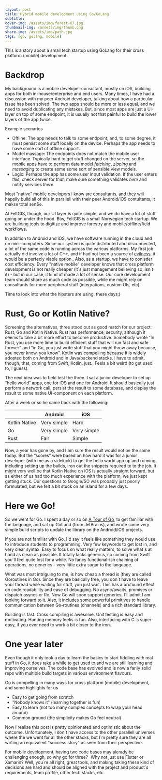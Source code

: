```yaml
---
layout: post
title: Hybrid mobile development using Go/GoLang
subtitle: 
cover-img: /assets/img/forest-07.jpg
thumbnail-img: /assets/img/thumb.png
share-img: /assets/img/path.jpg
tags: [go, golang, mobile]
---
```


This is a story about a small tech startup using GoLang for their cross platform (mobile) development. 

# Backdrop

My background is a mobile developer consultant, mostly on iOS, building apps for both in-house/enterprise and end users. Many times, I have had a discussion with my peer Android developer, talking about how a particular issue has been solved. The two apps should be more or less equal, and we need to avoid duplicating any mistakes. But, since most apps are just a UI-layer on top of some endpoint, it is usually not that painful to build the lower layers of the app twice. 

Example scenarios

* Offline: The app needs to talk to some endpoint, and, to some degree, it must persist some stuff locally on the device. Perhaps the app needs to have some sort of offline support. 
* Model massage: The endpoints does not match the mobile user interface. Typically hard to get stuff changed on the server, so the mobile apps have to perform data model *fetching*, *zipping* and *massaging* to create some some sort of sensible view models.
* Logic: Perhaps the app has some user input validation. If the user enters *this*, check server for *that*, make sure something validates *here* and notify services *there*.  

Most "native" mobile developers I know are consultants, and they will happily build all of this in parallell with their peer Android/iOS contultants, it makse total sen$e.  

At FeltGIS, though, our UI layer is quite simple, and we do have a lot of stuff going on under the hood. Btw, FeltGIS is a small Norwegian tech startup. We are building tools to digitize and improve forestry and mobile/offline/field workflows. 

In addition to Android and iOS, we have software running in the cloud and on mini-computers. Since our system is quite distributed and disconnected, a lot of the same code is running across the various platforms. My first job actually did involve a lot of C++, and if had not been a source of [evilness](https://sites.google.com/site/dustingetz/dev/cpp-is-evil), it would be a perfecly viable option.. Also, as a startup, we have to conisder cost efficiency. Every "native mobile" developer knows that cross platform development is not really cheaper (it´s just management believing so, isn´t it) - but in our case, it kind of made a lot of sense. Our core development team should share as much code as possible, while me might rely on consultants for more peripheral stuff (integrations, custom UIs, etc).

Time to look into what the hipsters are using, these days;)

# Rust, Go or Kotlin Native?

Screening the alternatives, three stood out as good match for our project: Rust, Go and Kotlin Native. Rust has performance, security, although it seems to take a bit more effort to become productive. Somebody wrote “In Rust, you use more time to build efficient stuff that will run fast and safe forever” and “in Go, you just write stuff that you might throw away because, you never know, you know”. Kotlin was compelling because it is widely adopted both on Android and in Java/backend stacks. I have to admit, though, that, coming from Swift, Kotlin, just.. Feels a bit weird (to get used to, I guess). 

The next idea was to field test the three.  I sat a junior developer to set up “hello world” apps, one for iOS and one for Android. It should basically just perform a network call, persist the result to some database, and display the result to some native UI-component on each platform. 

After a week or so he came back with the following:

|               | Android     | iOS         |
| ------------- | ----------- | ----------- |
| Kotlin Native | Very simple | Hard        |
| Go            | Very simple | Very simple |
| Rust          | Fair        | Simple      |

Now, a year has gone by, and I am sure the result would not be the same today. But the “scores” were based on how hard it was for a junior developer (with me as a sidekick) to get the hello world app up and running, including setting up the builds, iron out the snippets required to to the job. It might very well be that Kotlin Native on iOS is actually straight forward, but as either of us had too much experience with the platform, we just kept getting stuck. Our questions to Google/SO was probably just poorly formulated, but we felt a bit stuck on an island for a few days. 

# Here we Go!

So we went for Go. I spent a day or so on [A Tour of Go](https://tour.golang.org/welcome/1), to get familiar with the language, and sat up GoLand (from JetBrains), and wrote some very simple build scripts to update the library on the Android/iOS projects. 

If you are not familiar with Go, I´d say it feels like something they would use to introduce students to programming. Very few keywords to get lost in, and very clear syntax. Easy to focus on what really matters, to solve what´s at hand as clean as possible. It totally lacks generics, so coming from Swift you´ll feel quite lost for a while. No fancy functional-ish chaining of operations, no generics - very little extra sugar to the language. 

What was most intriguing to me, is how cheap a thread is (they are called Goroutines in Go). Since they are basically free, you don´t have to leave your thread while waiting for stuff, you just wait. This has a profound effect on code readability and ease of debugging. No async/awaits, promises or dispatch.asyncs or Rx. Now Go will soon support generics, I´ll admit I am looking forward to it. Also, it includes some powerful primitives to handle communication between Go-routines (channels) and a rich standard library. 

Building is fast. Cross compiling is awesome. Unit testing is easy and motivating. Hunting memory leeks is fun. Also, interfacing with C is super-easy, if you ever need to work a bit closer to the iron. 

# One year later

Even though it only took a day to learn the basics to start fiddling with real stuff in Go, it does take a while to get used to and we are still learning and improving ourselves. The code base has evolved and is now a farily solid repo with multiple build targets in various environment flavours. 

Go is compelling in many ways for cross platform (mobile) development, and some highlights for us 

* Easy to get going from scratch
* "Nobody knows it" (learning together is fun)
* Easy to learn (not too many complex concepts to wrap your head around)
* Common ground (the simplicity makes Go feel neutral)

Now I realize this post is pretty opinionated and optimistic about the outcome. Unfortunately, I don´t have access to the other parallell universes where the we went for all the other stacks, but I´m pretty sure they are all writing an equivalent "success story" as seen from their perspective. 

For mobile development, having two code bases may alerady be challenging enough, so why go for three? -Why not just use Flutter or Xamarin? Well, you´re all right, great tools, and making taking these kind of decisions are hard and should be aligned with the project and product´s requirements, team profile, other tech stacks, etc. 

